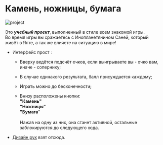 # Камень, ножницы, бумага 

![](https://i.ibb.co/rc7x9Rc/rps.png, 'project')

Это ***учебный проект***, выполненный в стиле всем знакомой игры.</br>
Во время игры вы сражаетесь с Инопланетянином Саней, который живёт в Ялте, а так же влияете на ситуацию в мире!
+ Интерфейс прост :
  + Вверху ведётся подсчёт очков, если выигрываете вы - очко вам, иначе - сопернику;
  + В случае одинакого результата, балл присуждается каждому;

  + Играть можно до бесконечности;

  + Внизу расположены кнопки:</br>
    <b>"Камень"</b></br>
    <b>"Ножницы"</b></br>
    <b>"Бумага</b>"</br>
    </br>
  Нажав на одну из них, она станет активной, остальные заблокируются до следующего хода.
+ [Дизайн рук](https://www.figma.com/community/file/1107014757518562957, 'Figma') взят отсюда.
